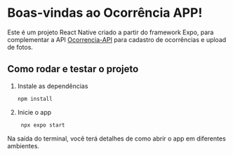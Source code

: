 # Boas-vindas ao Ocorrência APP!

Este é um projeto React Native criado a partir do framework Expo, para complementar a API [Ocorrencia-API](https://github.com/Gammon64/ocorrencia-api) para cadastro de ocorrências e upload de fotos.

## Como rodar e testar o projeto

1. Instale as dependências

   ```bash
   npm install
   ```

2. Inicie o app

   ```bash
    npx expo start
   ```

Na saída do terminal, você terá detalhes de como abrir o app em diferentes ambientes.
